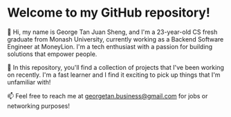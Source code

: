 # Welcome to my GitHub repository!
👋 Hi, my name is George Tan Juan Sheng, and I'm a 23-year-old CS fresh graduate from Monash University, currently working as a Backend Software Engineer at MoneyLion. I'm a tech enthusiast with a passion for building solutions that empower people.

💫 In this repository, you'll find a collection of projects that I've been working on recently. I'm a fast learner and I find it exciting to pick up things that I'm unfamiliar with!

📫 Feel free to reach me at georgetan.business@gmail.com for jobs or networking purposes!

<!---
GeorgeTan615/GeorgeTan615 is a ✨ special ✨ repository because its `README.md` (this file) appears on your GitHub profile.
You can click the Preview link to take a look at your changes.
--->
